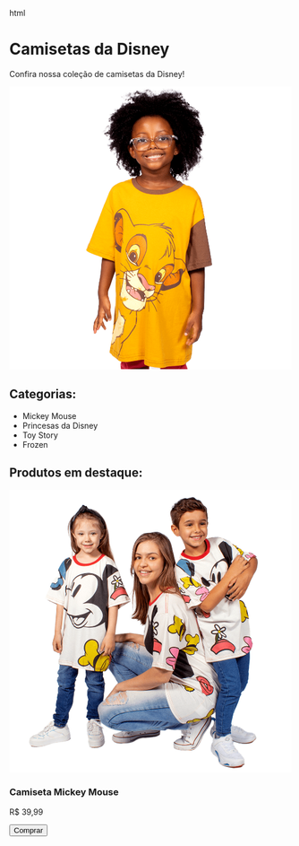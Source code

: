 html
<!DOCTYPE html>
<html>
<head>
  <title>Camisetas da Disney</title>
</head>
<body>
  <h1>Camisetas da Disney</h1>
  <p>Confira nossa coleção de camisetas da Disney!</p>
    <img src="reileao (1).png" alt="Camisetas da Disney">

  <h2>Categorias:</h2>
  <ul>
    <li>Mickey Mouse</li>
    <li>Princesas da Disney</li>
    <li>Toy Story</li>
    <li>Frozen</li>
    <!-- Adicione mais categorias aqui -->
  </ul>

  <h2>Produtos em destaque:</h2>
  <div class="produto">
    <img src="mickey (1).png" alt="Camiseta Mickey Mouse">
    <h3>Camiseta Mickey Mouse</h3>
    <p>R$ 39,99</p>
    <button>Comprar</button>
  </div>

  <!-- Adicione mais produtos em destaque aqui -->

</body>
</html>

